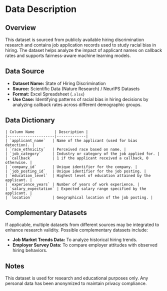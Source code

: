 # Data Description

## Overview
This dataset is sourced from publicly available hiring discrimination research and contains job application records used to study racial bias in hiring. The dataset helps analyze the impact of applicant names on callback rates and supports fairness-aware machine learning models.

## Data Source
- **Dataset Name:** State of Hiring Discrimination  
- **Source:** Scientific Data (Nature Research) / NeurIPS Datasets  
- **Format:** Excel Spreadsheet (`.xlsx`)  
- **Use Case:** Identifying patterns of racial bias in hiring decisions by analyzing callback rates across different demographic groups.  

## Data Dictionary
```
| Column Name         | Description |
|---------------------|-------------|
| `applicant_name`   | Name of the applicant (used for bias detection). |
| `race_ethnicity`   | Perceived race based on name. |
| `job_category`     | Industry or category of the job applied for. |
| `callback`         | 1 if the applicant received a callback, 0 otherwise. |
| `company_id`       | Unique identifier for the company. |
| `job_posting_id`   | Unique identifier for the job posting. |
| `education_level`  | Highest level of education attained by the applicant. |
| `experience_years` | Number of years of work experience. |
| `salary_expectation` | Expected salary range specified by the applicant. |
| `location`         | Geographical location of the job posting. |
```

## Complementary Datasets
If applicable, multiple datasets from different sources may be integrated to enhance research validity. Possible complementary datasets include:
- **Job Market Trends Data:** To analyze historical hiring trends.  
- **Employer Survey Data:** To compare employer attitudes with observed hiring behaviors.  

## Notes
This dataset is used for research and educational purposes only. Any personal data has been anonymized to maintain privacy compliance.

